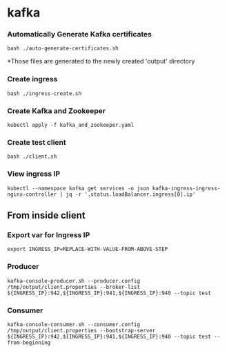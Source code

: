 # kafka


### Automatically Generate Kafka certificates
```
bash ./auto-generate-certificates.sh
```
*Those files are generated to the newly created 'output' directory

### Create ingress
```
bash ./ingress-create.sh
```

### Create Kafka and Zookeeper
```
kubectl apply -f kafka_and_zookeeper.yaml
```

### Create test client
```
bash ./client.sh
```

### View ingress IP
```
kubectl --namespace kafka get services -o json kafka-ingress-ingress-nginx-controller | jq -r '.status.loadBalancer.ingress[0].ip'
```

## From inside client
### Export var for Ingress IP
```
export INGRESS_IP=REPLACE-WITH-VALUE-FROM-ABOVE-STEP
```

### Producer
```
kafka-console-producer.sh --producer.config /tmp/output/client.properties --broker-list ${INGRESS_IP}:942,${INGRESS_IP}:941,${INGRESS_IP}:940 --topic test
```

### Consumer
```
kafka-console-consumer.sh --consumer.config /tmp/output/client.properties --bootstrap-server ${INGRESS_IP}:942,${INGRESS_IP}:941,${INGRESS_IP}:940 --topic test --from-beginning
```
